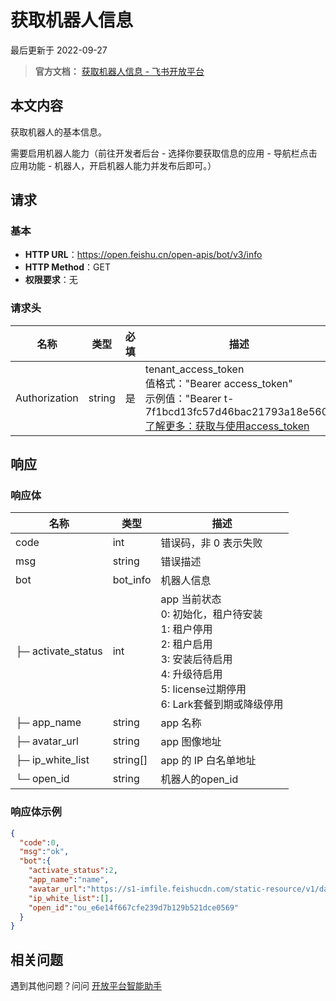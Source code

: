# 获取机器人信息
最后更新于 2022-09-27

> **官方文档：** [获取机器人信息 - 飞书开放平台](https://open.feishu.cn/document/ukTMukTMukTM/uAjMxEjLwITMx4CMyETM)

## 本文内容
获取机器人的基本信息。

需要启用机器人能力（前往开发者后台 - 选择你要获取信息的应用 - 导航栏点击应用功能 - 机器人，开启机器人能力并发布后即可。）


## 请求
### 基本
- **HTTP URL**：https://open.feishu.cn/open-apis/bot/v3/info
- **HTTP Method**：GET
- **权限要求**：无

### 请求头
|名称|类型|必填|描述|
|----|----|----|----|
|Authorization|string|是|tenant_access_token<br>值格式："Bearer access_token"<br>示例值："Bearer t-7f1bcd13fc57d46bac21793a18e560"<br>[了解更多：获取与使用access_token](需补充具体链接)|


## 响应
### 响应体
|名称|类型|描述|
|----|----|----|
|code|int|错误码，非 0 表示失败|
|msg|string|错误描述|
|bot|bot_info|机器人信息|
|├─ activate_status|int|app 当前状态<br>0: 初始化，租户待安装<br>1: 租户停用<br>2: 租户启用<br>3: 安装后待启用<br>4: 升级待启用<br>5: license过期停用<br>6: Lark套餐到期或降级停用|
|├─ app_name|string|app 名称|
|├─ avatar_url|string|app 图像地址|
|├─ ip_white_list|string[]|app 的 IP 白名单地址|
|└─ open_id|string|机器人的open_id|

### 响应体示例
```json
{
  "code":0,
  "msg":"ok",
  "bot":{
    "activate_status":2,
    "app_name":"name",
    "avatar_url":"https://s1-imfile.feishucdn.com/static-resource/v1/da5xxxx14b16113",
    "ip_white_list":[],
    "open_id":"ou_e6e14f667cfe239d7b129b521dce0569"
  }
}
```

## 相关问题
遇到其他问题？问问 [开放平台智能助手](需补充具体链接)

